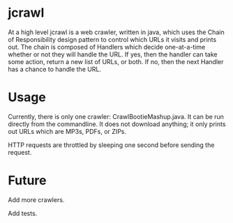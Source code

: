 jcrawl
======

At a high level jcrawl is a web crawler, written in java, which uses the Chain of Responsibility design pattern to control which URLs it visits and prints out. The chain is composed of Handlers which decide one-at-a-time whether or not they will handle the URL. If yes, then the handler can take some action, return a new list of URLs, or both. If no, then the next Handler has a chance to handle the URL.

Usage
=====

Currently, there is only one crawler: CrawlBootieMashup.java. It can be run directly from the commandline. It does not download anything; it only prints out URLs which are MP3s, PDFs, or ZIPs.

HTTP requests are throttled by sleeping one second before sending the request.

Future
======

Add more crawlers.

Add tests.
